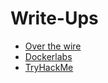 # Write-Ups

- [Over the wire](https://github.com/DanielDominguezBender/OverTheWire)
- [Dockerlabs]()
- [TryHackMe]()
